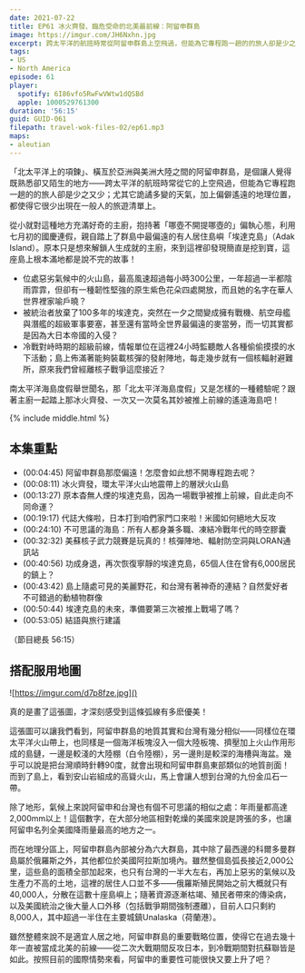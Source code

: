 ```yaml
---
date: 2021-07-22
title: EP61 冰火齊發、臨危受命的北美最前線：阿留申群島
image: https://imgur.com/JH6Nxhn.jpg
excerpt: 跨太平洋的航班時常從阿留申群島上空飛過，但能為它專程跑一趟的的旅人卻是少之又少；原本只是想來解鎖人生成就的主廚，來到這裡卻發現島上根本滿地都是說不完的故事！南太平洋海島度假舉世聞名，那「北太平洋海島度假」又是怎樣的一種體驗呢？跟著主廚一起踏上那冰火齊發、一次又一次莫名其妙被推上前線的遙遠海島吧！
tags:
- US
- North America
episode: 61
player:
  spotify: 6I86vfo5RwFwVWtw1dQSBd
  apple: 1000529761300
duration: '56:15'
guid: GUID-061
filepath: travel-wok-files-02/ep61.mp3
maps:
- aleutian
---
```


「北太平洋上的項鍊」、橫亙於亞洲與美洲大陸之間的阿留申群島，是個讓人覺得既熟悉卻又陌生的地方——跨太平洋的航班時常從它的上空飛過，但能為它專程跑一趟的的旅人卻是少之又少；尤其它詭譎多變的天氣，加上偏僻遙遠的地理位置，都使得它很少出現在一般人的旅遊清單上。

從小就對這種地方充滿好奇的主廚，抱持著「哪壺不開提哪壺的」偏執心態，利用七月初的國慶連假，親自踏上了群島中最偏遠的有人居住島嶼「埃達克島」（Adak Island）。原本只是想來解鎖人生成就的主廚，來到這裡卻發現簡直是挖到寶，這座島上根本滿地都是說不完的故事！

* 位處惡劣氣候中的火山島，最高風速超過每小時300公里，一年超過一半都陰雨霏霏，但卻有一種韌性堅強的原生紫色花朵四處開放，而且她的名字在華人世界裡家喻戶曉？
* 被統治者放棄了100多年的埃達克，突然在一夕之間變成擁有戰機、航空母艦與潛艦的超級軍事要塞，甚至還有當時全世界最偏遠的麥當勞，而一切其實都是因為大日本帝國的入侵？
* 冷戰對峙時期的超級前線，情報單位在這裡24小時監聽敵人各種偷偷摸摸的水下活動；島上佈滿著能夠裝載核彈的發射陣地，每走幾步就有一個核輻射避難所，原來我們曾經離核子戰爭這麼接近？

南太平洋海島度假舉世聞名，那「北太平洋海島度假」又是怎樣的一種體驗呢？跟著主廚一起踏上那冰火齊發、一次又一次莫名其妙被推上前線的遙遠海島吧！

{% include middle.html %}

## 本集重點

* (00:04:45) 阿留申群島那麼偏遠！怎麼會如此想不開專程跑去呢？
* (00:08:11) 冰火齊發，環太平洋火山地震帶上的層狀火山島
* (00:13:27) 原本杳無人煙的埃達克島，因為一場戰爭被推上前線，自此走向不同命運？
* (00:19:17) 代誌大條啦，日本打到咱們家門口來啦！米國如何絕地大反攻
* (00:24:10) 不可思議的海島：所有人都身兼多職、凍結冷戰年代的時空膠囊
* (00:32:32) 美蘇核子武力競賽是玩真的！核彈陣地、輻射防空洞與LORAN通訊站
* (00:40:56) 功成身退，再次恢復寧靜的埃達克島，65個人住在曾有6,000居民的鎮上？
* (00:43:42) 島上隨處可見的美麗野花，和台灣有著神奇的連結？自然愛好者不可錯過的動植物群像
* (00:50:44) 埃達克島的未來，準備要第三次被推上戰場了嗎？
* (00:53:05) 結語與旅行建議

（節目總長 56:15）

## 搭配服用地圖

![https://imgur.com/d7p8fze.jpg]()

真的是畫了這張圖，才深刻感受到這條弧線有多麽優美！

這張圖可以讓我們看到，阿留申群島的地質其實和台灣有幾分相似——同樣位在環太平洋火山帶上，也同樣是一個海洋板塊沒入一個大陸板塊、擠壓加上火山作用形成的島鏈，一邊是較淺的大陸棚（白令陸棚），另一邊則是較深的海槽與海盆。幾乎可以說是把台灣順時針轉90度，就會出現和阿留申群島東部類似的地質剖面！而到了島上，看到安山岩組成的高聳火山，馬上會讓人想到台灣的九份金瓜石一帶。

除了地形，氣候上來說阿留申和台灣也有個不可思議的相似之處：年雨量都高達2,000mm以上！這個數字，在大部分地區相對乾燥的美國來說是誇張的多，也讓阿留申名列全美國降雨量最高的地方之一。

而在地理分區上，阿留申群島內部被分為六大群島，其中除了最西邊的科爾多曼群島屬於俄羅斯之外，其他都位於美國阿拉斯加境內。雖然整個島弧長接近2,000公里，這些島的面積全部加起來，也只有台灣的一半大左右，再加上惡劣的氣候以及生產力不高的土地，這裡的居住人口並不多——俄羅斯殖民開始之前大概就只有40,000人，分散在這數十座島嶼上；隨著資源逐漸枯竭、殖民者帶來的傳染病，以及美國統治之後大量人口外移（包括戰爭期間強制遷離），目前人口只剩約8,000人，其中超過一半住在主要城鎮Unalaska（荷蘭港）。

雖然整體來說不是適宜人居之地，阿留申群島的重要戰略位置，使得它在過去幾十年一直被當成北美的前線——從二次大戰期間反攻日本，到冷戰期間對抗蘇聯皆是如此。按照目前的國際情勢來看，阿留申的重要性可能很快又要上升了吧？
